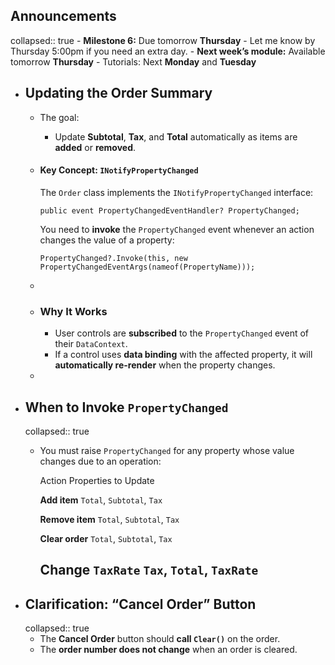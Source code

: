 ## Announcements
collapsed:: true
	- **Milestone 6:** Due tomorrow **Thursday**
		- Let me know by Thursday 5:00pm if you need an extra day.
	- **Next week’s module:** Available tomorrow **Thursday**
		- Tutorials: Next **Monday** and **Tuesday**
- ## Updating the Order Summary
	- The goal:
		- Update **Subtotal**, **Tax**, and **Total** automatically as items are **added** or **removed**.
	- #### Key Concept:  `INotifyPropertyChanged`
	  
	  The `Order` class implements the `INotifyPropertyChanged` interface:
	  
	  ```
	  public event PropertyChangedEventHandler? PropertyChanged;
	  ```
	  
	  
	  You need to **invoke** the `PropertyChanged` event whenever an action changes the value of a property:
	  
	  ```
	  PropertyChanged?.Invoke(this, new PropertyChangedEventArgs(nameof(PropertyName)));
	  ```
	-
	- ### Why It Works
		- User controls are **subscribed** to the `PropertyChanged` event of their `DataContext`.
		- If a control uses **data binding** with the affected property, it will **automatically re-render** when the property changes.
	-
- ## When to Invoke  `PropertyChanged`
  collapsed:: true
	- You must raise `PropertyChanged` for any property whose value changes due to an operation:
	  
	  Action 
	  Properties to Update 
	  
	  **Add item** 
	  `Total`, `Subtotal`, `Tax` 
	  
	  **Remove item** 
	  `Total`, `Subtotal`, `Tax` 
	  
	  **Clear order** 
	  `Total`, `Subtotal`, `Tax` 
	  
	  **Change `TaxRate`** 
	  `Tax`, `Total`, `TaxRate` 
	  ---
- ## Clarification: “Cancel Order” Button
  collapsed:: true
	- The **Cancel Order** button should **call `Clear()`** on the order.
	- The **order number does not change** when an order is cleared.